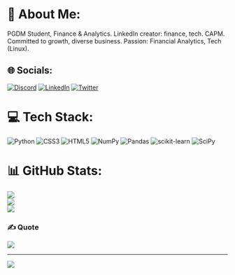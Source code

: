 # 💫 About Me:
PGDM Student, Finance & Analytics. LinkedIn creator: finance, tech. CAPM. Committed to growth, diverse business. Passion: Financial Analytics, Tech (Linux).


## 🌐 Socials:
[![Discord](https://img.shields.io/badge/Discord-%237289DA.svg?logo=discord&logoColor=white)](https://discord.gg/teKF46DV2x) [![LinkedIn](https://img.shields.io/badge/LinkedIn-%230077B5.svg?logo=linkedin&logoColor=white)](https://linkedin.com/in/victor-bhattacharya) [![Twitter](https://img.shields.io/badge/Twitter-%231DA1F2.svg?logo=Twitter&logoColor=white)](https://twitter.com/The_Berserker) 

# 💻 Tech Stack:
![Python](https://img.shields.io/badge/python-3670A0?style=for-the-badge&logo=python&logoColor=ffdd54) ![CSS3](https://img.shields.io/badge/css3-%231572B6.svg?style=for-the-badge&logo=css3&logoColor=white) ![HTML5](https://img.shields.io/badge/html5-%23E34F26.svg?style=for-the-badge&logo=html5&logoColor=white) ![NumPy](https://img.shields.io/badge/numpy-%23013243.svg?style=for-the-badge&logo=numpy&logoColor=white) ![Pandas](https://img.shields.io/badge/pandas-%23150458.svg?style=for-the-badge&logo=pandas&logoColor=white) ![scikit-learn](https://img.shields.io/badge/scikit--learn-%23F7931E.svg?style=for-the-badge&logo=scikit-learn&logoColor=white) ![SciPy](https://img.shields.io/badge/SciPy-%230C55A5.svg?style=for-the-badge&logo=scipy&logoColor=%white)
# 📊 GitHub Stats:
![](https://github-readme-stats.vercel.app/api?username=TheFinancialAnalyst&theme=dark&hide_border=false&include_all_commits=true&count_private=true)<br/>
![](https://github-readme-streak-stats.herokuapp.com/?user=TheFinancialAnalyst&theme=dark&hide_border=false)<br/>
![](https://github-readme-stats.vercel.app/api/top-langs/?username=TheFinancialAnalyst&theme=dark&hide_border=false&include_all_commits=true&count_private=true&layout=compact)

### ✍️ Quote
![](https://quotes-github-readme.vercel.app/api?type=horizontal&theme=radical)

---
[![](https://visitcount.itsvg.in/api?id=TheFinancialAnalyst&icon=0&color=0)](https://visitcount.itsvg.in)

<!-- Proudly created with GPRM ( https://gprm.itsvg.in ) -->
